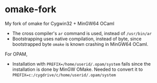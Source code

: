 omake-fork
==========

My fork of omake for Cygwin32 + MinGW64 OCaml

* The cross compiler's `ar` command is used, instead of `/usr/bin/ar`
* Bootstrapping uses native compilation, instead of byte, since bootstrapped byte `omake` is known crashing in MinGW64 OCaml.

For OPAM,

* Installation with `PREFIX=/home/userid/.opam/system` fails since the installation is done by MinGW OMake. Needed to convert it to `PREFIX=c:/cygdrive/c/home/userid/.opam/system`




